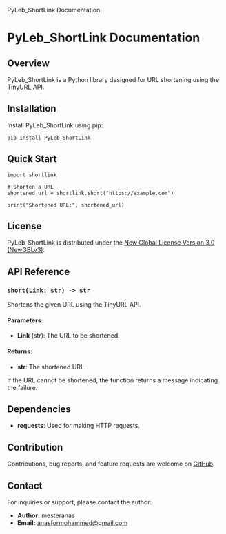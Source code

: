   PyLeb_ShortLink Documentation

PyLeb_ShortLink Documentation
==============================

Overview
--------

PyLeb_ShortLink is a Python library designed for URL shortening using the TinyURL API.

Installation
------------

Install PyLeb_ShortLink using pip:

    pip install PyLeb_ShortLink

Quick Start
-----------

    import shortlink
    
    # Shorten a URL
    shortened_url = shortlink.short("https://example.com")
    
    print("Shortened URL:", shortened_url)
        

License
-------

PyLeb_ShortLink is distributed under the [New Global License Version 3.0 (NewGBLv3)](https://opensource.org/licenses/NewGBL-3.0).

API Reference
-------------

### `short(Link: str) -> str`

Shortens the given URL using the TinyURL API.

#### Parameters:

*   **Link** (str): The URL to be shortened.

#### Returns:

*   **str**: The shortened URL.

If the URL cannot be shortened, the function returns a message indicating the failure.

Dependencies
------------

*   **requests**: Used for making HTTP requests.

Contribution
------------

Contributions, bug reports, and feature requests are welcome on [GitHub](https://github.com/mesteranas/PyLeb_ShortLink).

Contact
-------

For inquiries or support, please contact the author:

*   **Author:** mesteranas
*   **Email:** anasformohammed@gmail.com